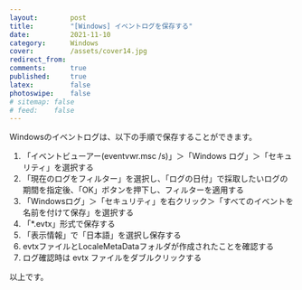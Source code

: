 ```yaml
---
layout:        post
title:         "[Windows] イベントログを保存する"
date:          2021-11-10
category:      Windows
cover:         /assets/cover14.jpg
redirect_from:
comments:      true
published:     true
latex:         false
photoswipe:    false
# sitemap: false
# feed:    false
---
```


Windowsのイベントログは、以下の手順で保存することができます。

1. 「イベントビューアー(eventvwr.msc /s)」＞「Windows ログ」＞「セキュリティ」を選択する
2. 「現在のログをフィルター」を選択し、「ログの日付」で採取したいログの期間を指定後、「OK」ボタンを押下し、フィルターを適用する
3. 「Windowsログ」＞「セキュリティ」を右クリック＞「すべてのイベントを名前を付けて保存」を選択する
4. 「*.evtx」形式で保存する
5. 「表示情報」で「日本語」を選択し保存する
6. evtxファイルとLocaleMetaDataフォルダが作成されたことを確認する
7. ログ確認時は evtx ファイルをダブルクリックする

以上です。
